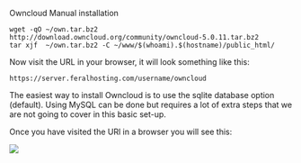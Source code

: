 
Owncloud Manual installation

~~~
wget -qO ~/own.tar.bz2 http://download.owncloud.org/community/owncloud-5.0.11.tar.bz2
tar xjf  ~/own.tar.bz2 -C ~/www/$(whoami).$(hostname)/public_html/
~~~

Now visit the URL in your browser, it will look something like this:

~~~
https://server.feralhosting.com/username/owncloud
~~~

The easiest way to install Owncloud is to use the sqlite database option (default). Using MySQL can be done but requires a lot of extra steps that we are not going to cover in this basic set-up.

Once you have visited the URl in a browser you will see this:

![](https://raw.github.com/feralhosting/feralfilehosting/master/Feral%20Wiki/Software/Owncloud%20-%20Basic%20setup/1.png)








